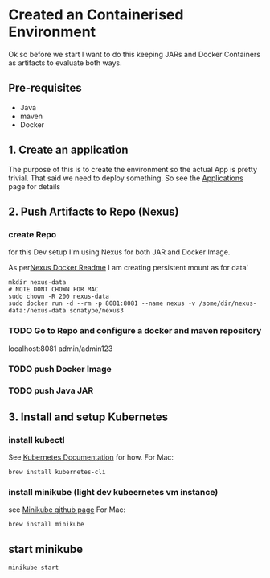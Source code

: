 # Created an Containerised Environment 
Ok so before we start I want to do this keeping JARs and Docker Containers as artifacts to evaluate both ways.
## Pre-requisites
* Java
* maven
* Docker

## 1. Create an application


The purpose of this is to create the environment so the actual App is pretty trivial. That said we need to deploy something. So see the [Applications](applications/README.md) page for details

## 2. Push Artifacts to Repo (Nexus)
### create Repo
for this Dev setup I'm using Nexus for both JAR and Docker Image.

As per[Nexus Docker Readme](https://hub.docker.com/r/sonatype/nexus/#persistent-data) I am creating persistent mount as for data'
```
mkdir nexus-data
# NOTE DONT CHOWN FOR MAC
sudo chown -R 200 nexus-data
sudo docker run -d --rm -p 8081:8081 --name nexus -v /some/dir/nexus-data:/nexus-data sonatype/nexus3
```
### TODO Go to Repo and configure a docker and maven repository
localhost:8081
admin/admin123

### TODO push Docker Image
### TODO push Java JAR

## 3. Install and setup Kubernetes
### install kubectl
See [Kubernetes Documentation](https://kubernetes.io/docs/tasks/tools/install-kubectl/#install-kubectl) for how.
For Mac:

`brew install kubernetes-cli`
### install minikube (light dev kubeernetes vm instance)
see [Minikube github page](https://github.com/kubernetes/minikube)
For Mac:

`brew install minikube`

## start minikube
```
minikube start
```



